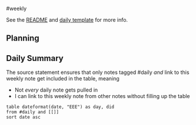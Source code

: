 #weekly

See the [README](README.md) and [daily template](daily-template.md) for more info.

## Planning

## Daily Summary

The source statement ensures that only notes tagged 
#daily *and* link to this weekly note get included in the table, meaning

- Not *every* daily note gets pulled in
- I can link to this weekly note from other notes without filling up the table

```dataview
table dateformat(date, "EEE") as day, did
from #daily and [[]]
sort date asc
```

